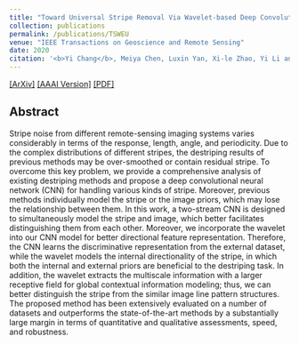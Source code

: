 ```yaml
---
title: "Toward Universal Stripe Removal Via Wavelet-based Deep Convolutional Neural Network"
collection: publications
permalink: /publications/TSWEU
venue: "IEEE Transactions on Geoscience and Remote Sensing"
date: 2020
citation: '<b>Yi Chang</b>, Meiya Chen, Luxin Yan, Xi-le Zhao, Yi Li and Sheng Zhong. <i>IEEE Transactions on Geoscience and Remote Sensing</i>. <b>TGRS 2020</b>.'
---
```

[[ArXiv]](https://arxiv.org/abs/1609.05473) [[AAAI Version]](https://ieeexplore.ieee.org/document/8936525) [[PDF]](http://owuchangyuo.github.io/files/TSWEU.pdf)

## Abstract
Stripe noise from different remote-sensing imaging systems varies considerably in terms of the response, length, angle, and periodicity. Due to the complex distributions of different stripes, the destriping results of previous methods may be over-smoothed or contain residual stripe. To overcome this key problem, we provide a comprehensive analysis of existing destriping methods and propose a deep convolutional neural network (CNN) for handling various kinds of stripe. Moreover, previous methods individually model the stripe or the image priors, which may lose the relationship between them. In this work, a two-stream CNN is designed to simultaneously model the stripe and image, which better facilitates distinguishing them from each other. Moreover, we incorporate the wavelet into our CNN model for better directional feature representation. Therefore, the CNN learns the discriminative representation from the external dataset, while the wavelet models the internal directionality of the stripe, in which both the internal and external priors are beneficial to the destriping task. In addition, the wavelet extracts the multiscale information with a larger receptive field for global contextual information modeling; thus, we can better distinguish the stripe from the similar image line pattern structures. The proposed method has been extensively evaluated on a number of datasets and outperforms the state-of-the-art methods by a substantially large margin in terms of
quantitative and qualitative assessments, speed, and robustness.

